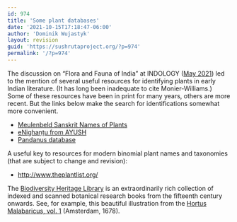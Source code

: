 ```yaml
---
id: 974
title: 'Some plant databases'
date: '2021-10-15T17:18:47-06:00'
author: 'Dominik Wujastyk'
layout: revision
guid: 'https://sushrutaproject.org/?p=974'
permalink: '/?p=974'
---
```


The discussion on “Flora and Fauna of India” at INDOLOGY ([May 2021](https://list.indology.info/pipermail/indology/2021-May/054633.html)) led to the mention of several useful resources for identifying plants in early Indian literature. (It has long been inadequate to cite Monier-Williams.) Some of these resources have been in print for many years, others are more recent. But the links below make the search for identifications somewhat more convenient.

- [Meulenbeld Sanskrit Names of Plants](https://www.sanskrit-lexicon.uni-koeln.de/scans/SNPScan/2020/web/index.php)
- [eNighaṇṭu from AYUSH](https://niimh.nic.in/ebooks/e-Nighantu/)
- [Pandanus database](http://iu.ff.cuni.cz/pandanus/)

A useful key to resources for modern binomial plant names and taxonomies (that are subject to change and revision):

- <http://www.theplantlist.org/>

The [Biodiversity Heritage Library](https://www.biodiversitylibrary.org/) is an extraordinarily rich collection of indexed and scanned botanical research books from the fifteenth century onwards. See, for example, this beautiful illustration from the [Hortus Malabaricus, vol. 1](https://www.biodiversitylibrary.org/item/14375#page/21/mode/1up) (Amsterdam, 1678).